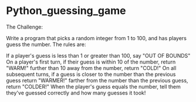 # Python_guessing_game

The Challenge:

Write a program that picks a random integer from 1 to 100, and has players guess the number. The rules are:

If a player's guess is less than 1 or greater than 100, say "OUT OF BOUNDS"
On a player's first turn, if their guess is
within 10 of the number, return "WARM!"
further than 10 away from the number, return "COLD!"
On all subsequent turns, if a guess is
closer to the number than the previous guess return "WARMER!"
farther from the number than the previous guess, return "COLDER!"
When the player's guess equals the number, tell them they've guessed correctly and how many guesses it took!
